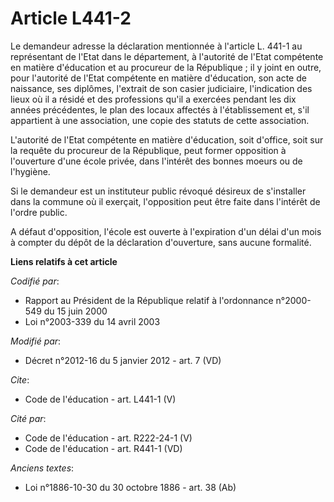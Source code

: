 # Article L441-2

Le demandeur adresse la déclaration mentionnée à l'article L. 441-1 au représentant de l'Etat dans le département, à
l'autorité de l'Etat compétente en matière d'éducation et au procureur de la République ; il y joint en outre, pour
l'autorité de l'Etat compétente en matière d'éducation, son acte de naissance, ses diplômes, l'extrait de son casier
judiciaire, l'indication des lieux où il a résidé et des professions qu'il a exercées pendant les dix années précédentes, le
plan des locaux affectés à l'établissement et, s'il appartient à une association, une copie des statuts de cette
association. 

L'autorité de l'Etat compétente en matière d'éducation, soit d'office, soit sur la requête du procureur de la République,
peut former opposition à l'ouverture d'une école privée, dans l'intérêt des bonnes moeurs ou de l'hygiène. 

Si le demandeur est un instituteur public révoqué désireux de s'installer dans la commune où il exerçait, l'opposition peut
être faite dans l'intérêt de l'ordre public. 

A défaut d'opposition, l'école est ouverte à l'expiration d'un délai d'un mois à compter du dépôt de la déclaration
d'ouverture, sans aucune formalité.

**Liens relatifs à cet article**

_Codifié par_:

  - Rapport au Président de la République relatif à l'ordonnance n°2000-549 du 15 juin 2000
  - Loi n°2003-339 du 14 avril 2003

_Modifié par_:

  - Décret n°2012-16 du 5 janvier 2012 - art. 7 (VD)

_Cite_:

  - Code de l'éducation - art. L441-1 (V)

_Cité par_:

  - Code de l'éducation - art. R222-24-1 (V)
  - Code de l'éducation - art. R441-1 (VD)

_Anciens textes_:

  - Loi n°1886-10-30 du 30 octobre 1886 - art. 38 (Ab)
